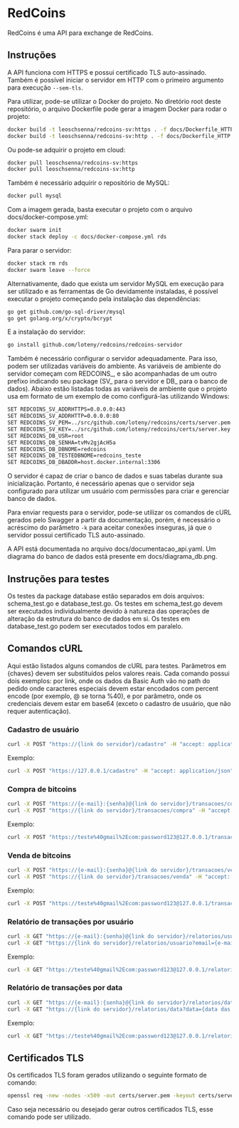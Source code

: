 # RedCoins

RedCoins é uma API para exchange de RedCoins.

## Instruções

A API funciona com HTTPS e possui certificado TLS auto-assinado. Também é possível iniciar o servidor em HTTP com o primeiro argumento para execução ```--sem-tls```.

Para utilizar, pode-se utilizar o Docker do projeto. No diretório root deste repositório, o arquivo Dockerfile pode gerar a imagem Docker para rodar o projeto:

```bash
docker build -t leoschsenna/redcoins-sv:https . -f docs/Dockerfile_HTTPS
docker build -t leoschsenna/redcoins-sv:http . -f docs/Dockerfile_HTTP
```

Ou pode-se adquirir o projeto em cloud:

```bash
docker pull leoschsenna/redcoins-sv:https
docker pull leoschsenna/redcoins-sv:http
```

Também é necessário adquirir o repositório de MySQL:

```bash
docker pull mysql
```

Com a imagem gerada, basta executar o projeto com o arquivo docs/docker-compose.yml:

```bash
docker swarm init
docker stack deploy -c docs/docker-compose.yml rds
```

Para parar o servidor:

```bash
docker stack rm rds
docker swarm leave --force
```

Alternativamente, dado que exista um servidor MySQL em execução para ser utilizado e as ferramentas de Go devidamente instaladas, é possível executar o projeto começando pela instalação das dependências:

```bash
go get github.com/go-sql-driver/mysql
go get golang.org/x/crypto/bcrypt
```

E a instalação do servidor:

```bash
go install github.com/loteny/redcoins/redcoins-servidor
```

Também é necessário configurar o servidor adequadamente. Para isso, podem ser utilizadas variáveis do ambiente. As variáveis de ambiente do servidor começam com REDCOINS_, e são acompanhadas de um outro prefixo indicando seu package (SV_ para o servidor e DB_ para o banco de dados). Abaixo estão listadas todas as variáveis de ambiente que o projeto usa em formato de um exemplo de como configurá-las utilizando Windows:

```bash
SET REDCOINS_SV_ADDRHTTPS=0.0.0.0:443
SET REDCOINS_SV_ADDRHTTP=0.0.0.0:80
SET REDCOINS_SV_PEM=../src/github.com/loteny/redcoins/certs/server.pem
SET REDCOINS_SV_KEY=../src/github.com/loteny/redcoins/certs/server.key
SET REDCOINS_DB_USR=root
SET REDCOINS_DB_SENHA=tvMv2gjAcH5a
SET REDCOINS_DB_DBNOME=redcoins
SET REDCOINS_DB_TESTEDBNOME=redcoins_teste
SET REDCOINS_DB_DBADDR=host.docker.internal:3306
```

O servidor é capaz de criar o banco de dados e suas tabelas durante sua inicialização. Portanto, é necessário apenas que o servidor seja configurado para utilizar um usuário com permissões para criar e gerenciar banco de dados.

Para enviar requests para o servidor, pode-se utilizar os comandos de cURL gerados pelo Swagger a partir da documentação, porém, é necessário o acréscimo do parâmetro ```-k``` para aceitar conexões inseguras, já que o servidor possui certificado TLS auto-assinado.

A API está documentada no arquivo docs/documentacao_api.yaml. Um diagrama do banco de dados está presente em docs/diagrama_db.png.

## Instruções para testes

Os testes da package database estão separados em dois arquivos: schema_test.go e database_test.go. Os testes em schema_test.go devem ser executados individualmente devido à natureza das operações de alteração da estrutura do banco de dados em si. Os testes em database_test.go podem ser executados todos em paralelo.

## Comandos cURL

Aqui estão listados alguns comandos de cURL para testes. Parâmetros em {chaves} devem ser substituídos pelos valores reais. Cada comando possui dois exemplos: por link, onde os dados da Basic Auth vão no path do pedido onde caracteres especiais devem estar encodados com percent encode (por exemplo, @ se torna %40), e por parâmetro, onde os credenciais devem estar em base64 (exceto o cadastro de usuário, que não requer autenticação).

### Cadastro de usuário

```bash
curl -X POST "https://{link do servidor}/cadastro" -H "accept: application/json" -H "Content-Type: application/x-www-form-urlencoded" -d "email={e-mail do usuário}&senha={senha do usuário}&nome={nome do usuário}&nascimento={data de nascimento do usuário}" -k -v
```

Exemplo:

```bash
curl -X POST "https://127.0.0.1/cadastro" -H "accept: application/json" -H "Content-Type: application/x-www-form-urlencoded" -d "email=teste%40gmail%2Ecom&senha=password123&nome=Usu%C3%A1rio%20Teste&nascimento=1990%2D03%2D08" -k -v
```

### Compra de bitcoins

```bash
curl -X POST "https://{e-mail}:{senha}@{link do servidor}/transacoes/compra" -H "accept: application/json" -H "Content-Type: application/x-www-form-urlencoded" -d "qtd={quantidade a ser comprada}&data={data da transação}" -k -v
curl -X POST "https://{link do servidor}/transacoes/compra" -H "accept: application/json" -H "authorization: Basic {autenticação do usuário}" -H "Content-Type: application/x-www-form-urlencoded" -d "qtd={quantidade a ser comprada}&data={data da transação}" -k -v
```

Exemplo:

```bash
curl -X POST "https://teste%40gmail%2Ecom:password123@127.0.0.1/transacoes/compra" -H "accept: application/json" -H "Content-Type: application/x-www-form-urlencoded" -d "qtd=0%2E002&data=2019%2D01%2D22" -k -v
```

### Venda de bitcoins

```bash
curl -X POST "https://{e-mail}:{senha}@{link do servidor}/transacoes/venda" -H "accept: application/json" -H "Content-Type: application/x-www-form-urlencoded" -d "qtd={quantidade a ser vendida}&data={data da transação}" -k -v
curl -X POST "https://{link do servidor}/transacoes/venda" -H "accept: application/json" -H "authorization: Basic {autenticação do usuário}" -H "Content-Type: application/x-www-form-urlencoded" -d "qtd={quantidade a ser vendida}&data={data da transação}" -k -v
```

Exemplo:

```bash
curl -X POST "https://teste%40gmail%2Ecom:password123@127.0.0.1/transacoes/venda" -H "accept: application/json" -H "Content-Type: application/x-www-form-urlencoded" -d "qtd=0%2E002&data=2019%2D01%2D22" -k -v
```

### Relatório de transações por usuário

```bash
curl -X GET "https://{e-mail}:{senha}@{link do servidor}/relatorios/usuario?email={e-mail do usuário}" -H "accept: application/json" -k -v
curl -X GET "https://{link do servidor}/relatorios/usuario?email={e-mail do usuário}" -H "accept: application/json" -H "authorization: Basic {autenticação do usuário}" -k -v
```

Exemplo:

```bash
curl -X GET "https://teste%40gmail%2Ecom:password123@127.0.0.1/relatorios/usuario?email=teste%40gmail%2Ecom" -H "accept: application/json" -k -v
```

### Relatório de transações por data

```bash
curl -X GET "https://{e-mail}:{senha}@{link do servidor}/relatorios/data?data={data das transações}" -H "accept: application/json" -k -v
curl -X GET "https://{link do servidor}/relatorios/data?data={data das transações}" -H "accept: application/json" -H "authorization: Basic {autenticação do usuário}" -k -v
```

Exemplo:

```bash
curl -X GET "https://teste%40gmail%2Ecom:password123@127.0.0.1/relatorios/data?data=2019%2D01%2D22" -H "accept: application/json" -k -v
```

## Certificados TLS

Os certificados TLS foram gerados utilizando o seguinte formato de comando:

```bash
openssl req -new -nodes -x509 -out certs/server.pem -keyout certs/server.key -days 3650 -subj "//C=BR\ST=ES\L=Cidade\O=Organização\OU=IT\emailAddress=email@gmail.com"
```

Caso seja necessário ou desejado gerar outros certificados TLS, esse comando pode ser utilizado.